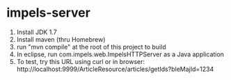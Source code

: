 impels-server
=============

1. Install JDK 1.7
2. Install maven (thru Homebrew)
3. run "mvn compile" at the root of this project to build
4. In eclipse, run com.impels.web.ImpelsHTTPServer as a Java application
5. To test, try this URL using curl or in browser:
  http://localhost:9999/ArticleResource/articles/getIds?bleMajId=1234
